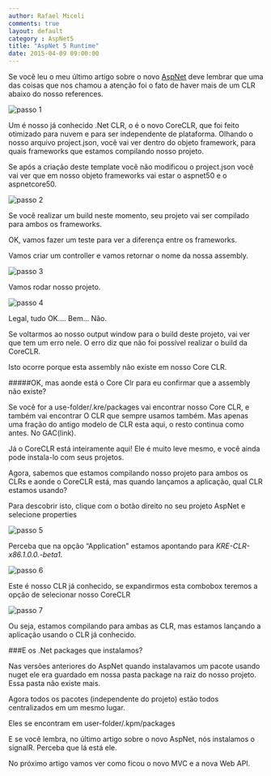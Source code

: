 ```yaml
---
author: Rafael Miceli
comments: true
layout: default
category : AspNet5
title: "AspNet 5 Runtime"
date: 2015-04-09 09:00:00
---
```


Se você leu o meu último artigo sobre o novo [AspNet](http://rafael-miceli.com.br/aspnet5/2015/03/24/AspNet5-project-json.html) deve lembrar que uma das coisas que nos chamou a atenção foi o fato de haver mais de um CLR abaixo do nosso references. 
 
![passo 1](http://rafael-miceli.com.br/ico/AspNet5-Runtime/passo1.png)
 
Um é nosso já conhecido .Net CLR, o é o novo CoreCLR, que foi feito otimizado para nuvem e para ser independente de plataforma. 
Olhando o nosso arquivo project.json, você vai ver dentro do objeto framework, para quais frameworks que estamos compilando nosso projeto.  
 
Se após a criação deste template você não modificou o project.json você vai ver que em nosso objeto frameworks vai estar o aspnet50 e o aspnetcore50.  
 
![passo 2](http://rafael-miceli.com.br/ico/AspNet5-Runtime/passo2.png)
 
Se você realizar um build neste momento, seu projeto vai ser compilado para ambos os frameworks. 
 
OK, vamos fazer um teste para ver a diferença entre os frameworks. 
 
Vamos criar um controller e vamos retornar o nome da nossa assembly. 
 
![passo 3](http://rafael-miceli.com.br/ico/AspNet5-Runtime/passo3.png)
 
Vamos rodar nosso projeto. 
 
![passo 4](http://rafael-miceli.com.br/ico/AspNet5-Runtime/passo4.png)
 
Legal, tudo OK.... Bem...  Não. 
 
Se voltarmos ao nosso output window para o build deste projeto, vai ver que tem um erro nele. O erro diz que não foi possível realizar o build da CoreCLR. 
 
Isto ocorre porque esta assembly não existe em nosso Core CLR. 
 
#####OK, mas aonde está o Core Clr para eu confirmar que a assembly não existe? 
 
Se você for a use-folder/.kre/packages vai encontrar nosso Core CLR, e também vai encontrar O CLR que sempre usamos também. Mas apenas uma fração do antigo modelo de CLR esta aqui, o resto continua como antes. No GAC(link). 
 
Já o CoreCLR está inteiramente aqui! Ele é muito leve mesmo, e você ainda pode instala-lo com seus projetos. 
 
Agora, sabemos que estamos compilando nosso projeto para ambos os CLRs e aonde o CoreCLR está, mas quando lançamos a aplicação, qual CLR estamos usando? 
 
Para descobrir isto, clique com o botão direito no seu projeto AspNet e selecione properties 
 
![passo 5](http://rafael-miceli.com.br/ico/AspNet5-Runtime/passo5.png)
 
Perceba que na opção “Application” estamos apontando para *KRE-CLR-x86.1.0.0.-beta1*. 

![passo 6](http://rafael-miceli.com.br/ico/AspNet5-Runtime/passo6.png)

Este é nosso CLR já conhecido, se expandirmos esta combobox teremos a opção de selecionar nosso CoreCLR

![passo 7](http://rafael-miceli.com.br/ico/AspNet5-Runtime/passo7.png)
 
Ou seja, estamos compilando para ambas as CLR, mas estamos lançando a aplicação usando o CLR já conhecido. 
 
###E os .Net packages que instalamos? 
 
Nas versões anteriores do AspNet quando instalavamos um pacote usando nuget ele era guardado em nossa pasta package na raiz do nosso projeto. Essa pasta não existe mais. 
 
Agora todos os pacotes (independente do projeto) estão todos centralizados em um mesmo lugar. 
 
Eles se encontram em user-folder/.kpm/packages 
 
E se você lembra, no último artigo sobre o novo AspNet, nós instalamos o signalR. Perceba que lá está ele. 

No próximo artigo vamos ver como ficou o novo MVC e a nova Web API. 
